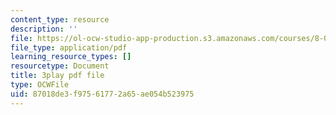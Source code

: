 ```yaml
---
content_type: resource
description: ''
file: https://ol-ocw-studio-app-production.s3.amazonaws.com/courses/8-01sc-classical-mechanics-fall-2016/87018de3f97561772a65ae054b523975_7JPHNCT1Qo.pdf
file_type: application/pdf
learning_resource_types: []
resourcetype: Document
title: 3play pdf file
type: OCWFile
uid: 87018de3-f975-6177-2a65-ae054b523975
---
```

